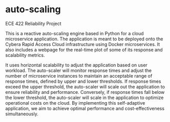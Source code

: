 # auto-scaling
ECE 422 Reliability Project

This is a reactive auto-scaling engine based in Python for a cloud
microservice application. The application is meant to be deployed onto the Cybera
Rapid Access Cloud infrastructure using Docker microservices. It also includes a
webpage for the real-time plot of some of its response and scalability metrics.


It uses horizontal scalability to adjust the application based on user workload. The auto-scaler
will monitor response times and adjust the number of microservice instances to maintain
an acceptable range of response times, defined by upper and lower thresholds. If
response times exceed the upper threshold, the auto-scaler will scale out the
application to ensure reliability and performance. Conversely, if response times fall
below the lower threshold, the auto-scaler will scale in the application to optimize
operational costs on the cloud. By implementing this self-adaptive application, we aim to
achieve optimal performance and cost-effectiveness simultaneously.
